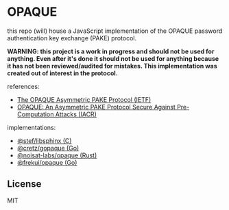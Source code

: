 # OPAQUE

this repo (will) house a JavaScript implementation of the OPAQUE password authentication key exchange (PAKE) protocol.

**WARNING: this project is a work in progress and should not be used for anything. Even after it's done it should not be used for anything because it has not been reviewed/audited for mistakes. This implementation was created out of interest in the protocol.**

references:
- [The OPAQUE Asymmetric PAKE Protocol (IETF)](https://tools.ietf.org/html/draft-krawczyk-cfrg-opaque-01)
- [OPAQUE: An Asymmetric PAKE Protocol Secure Against Pre-Computation Attacks (IACR)](https://eprint.iacr.org/2018/163.pdf)

implementations:
- [@stef/libsphinx (C)](https://github.com/stef/libsphinx)
- [@cretz/gopaque (Go)](https://github.com/cretz/gopaque)
- [@noisat-labs/opaque (Rust)](https://github.com/noisat-labs/opaque)
- [@frekui/opaque (Go)](https://github.com/frekui/opaque)

## License
MIT
